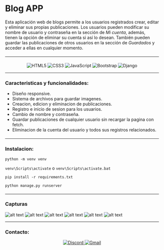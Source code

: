 # Blog APP

Esta aplicación web de blogs permite a los usuarios registrados crear, editar y eliminar sus propias publicaciones. Los usuarios pueden modificar su nombre de usuario y contraseña en la sección de *Mi cuenta*, además, tienen la opción de eliminar su cuenta si así lo desean. También pueden guardar las publicaciones de otros usuarios en la sección de *Guardados* y acceder a ellas en cualquier momento.

<hr style="margin: 20px 0;" />

<div style="text-align: center;">
    <img src="https://img.shields.io/badge/html5-%23E34F26.svg?style=for-the-badge&logo=html5&logoColor=white" alt="HTML5" />
    <img src="https://img.shields.io/badge/css3-%231572B6.svg?style=for-the-badge&logo=css3&logoColor=white" alt="CSS3" />
    <img src="https://img.shields.io/badge/javascript-%23323330.svg?style=for-the-badge&logo=javascript&logoColor=%23F7DF1E" alt="JavaScript" />
    <img src="https://img.shields.io/badge/bootstrap-%238511FA.svg?style=for-the-badge&logo=bootstrap&logoColor=white" alt="Bootstrap" />
    <img src="https://img.shields.io/badge/django-%23092E20.svg?style=for-the-badge&logo=django&logoColor=white" alt="Django" />
</div>

<hr style="margin-top: 15px;" />

### Caracteristicas y funcionalidades:
  * Diseño responsive.
  * Sistema de archivos para guardar imagenes.
  * Creacion, edicion y eliminacion de publicaciones.
  * Registro e inicio de sesion para los usuarios.
  * Cambio de nombre y contraseña.
  * Guardar publicaciones de cualquier usuario sin recargar la pagina con fetch.
  * Eliminacion de la cuenta del usuario y todos sus registros relacionados.
  
<hr style="margin: 20px 0;" />

### Instalacion:
   ```python -m venv venv```

   ```venv\Scripts\activate``` o ```venv\Scripts\activate.bat```

   ```pip install -r requirements.txt```

   ```python manage.py runserver```
   

<hr style="margin: 20px 0;" />

### Capturas
![alt text](media/docs/1.png)
![alt text](media/docs/2.png)
![alt text](media/docs/3.png)
![alt text](media/docs/4.png)
![alt text](media/docs/5.png)
![alt text](media/docs/6.png)

---
### Contacto:

<div style="text-align: center;">
    <a href="https://discord.com/users/7428">
        <img src="https://img.shields.io/badge/Discord-%235865F2.svg?style=for-the-badge&logo=discord&logoColor=white" alt="Discord" />
    </a>
    <a href="mailto:nardellidavid611@gmail.com">
        <img src="https://img.shields.io/badge/Gmail-D14836?style=for-the-badge&logo=gmail&logoColor=white" alt="Gmail" />
    </a>
</div>


